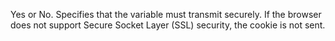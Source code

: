 Yes or No. Specifies that the variable must transmit securely. If the browser does not support
Secure Socket Layer (SSL) security, the cookie is not sent.
